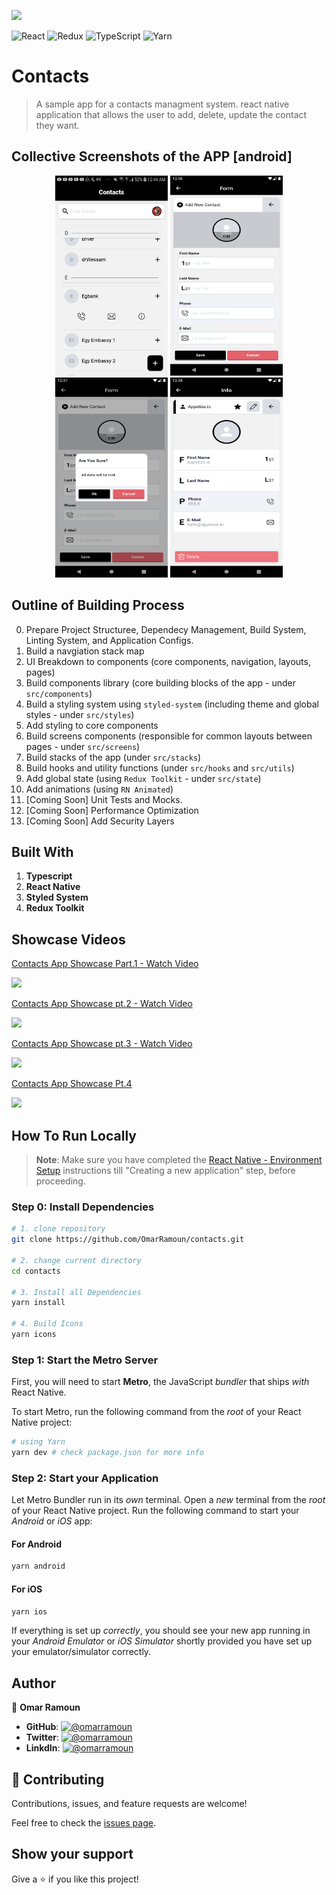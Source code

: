[![](https://img.shields.io/static/v1?label=BY&message=RAMOUN&color=birghtgreen)](https://ramoun.me)

![React](https://img.shields.io/badge/-React-1f1f1f?logo=react&logoColor=61DAFB&style=for-the-badge)
![Redux](https://img.shields.io/badge/redux-%23593d88.svg?style=for-the-badge&logo=redux&logoColor=white)
![TypeScript](https://img.shields.io/badge/typescript-%23007ACC.svg?style=for-the-badge&logo=typescript&logoColor=white)
![Yarn](https://img.shields.io/badge/yarn-%232C8EBB.svg?style=for-the-badge&logo=yarn&logoColor=white)

# Contacts

> A sample app for a contacts managment system. react native application that allows the user to add, delete, update the contact they want.

## Collective Screenshots of the APP [android]

<p align="center" justify="center">
  <img width="180px" height="320px" src="screenshots/screenshot1.png" />
  <img width="180px" height="320px" src="screenshots/screenshot2.png" />
  <img width="180px" height="320px" src="screenshots/screenshot3.png" />
  <img width="180px" height="320px" src="screenshots/screenshot4.png" />
</p>

## Outline of Building Process

0. Prepare Project Structuree, Dependecy Management, Build System, Linting System, and Application Configs.
1. Build a navgiation stack map
2. UI Breakdown to components (core components, navigation, layouts, pages)
3. Build components library (core building blocks of the app - under `src/components`)
4. Build a styling system using `styled-system` (including theme and global styles - under `src/styles`)
5. Add styling to core components
6. Build screens components (responsible for common layouts between pages - under `src/screens`)
7. Build stacks of the app (under `src/stacks`)
8. Build hooks and utility functions (under `src/hooks` and `src/utils`)
9. Add global state (using `Redux Toolkit` - under `src/state`)
10. Add animations (using `RN Animated`)
11. [Coming Soon] Unit Tests and Mocks.
12. [Coming Soon] Performance Optimization
13. [Coming Soon] Add Security Layers

## Built With

1. **Typescript**
2. **React Native**
3. **Styled System**
4. **Redux Toolkit**

## Showcase Videos

<div>
    <a href="https://www.loom.com/share/924c275f602142ea8c7ae24348bacf51">
      <p>Contacts App Showcase Part.1 - Watch Video</p>
    </a>
    <a href="https://www.loom.com/share/924c275f602142ea8c7ae24348bacf51">
      <img style="max-width:300px;" src="https://cdn.loom.com/sessions/thumbnails/924c275f602142ea8c7ae24348bacf51-with-play.gif">
    </a>
</div>

<div>
    <a href="https://www.loom.com/share/8269364a72c44c2ebeeb4dbcaae153a7">
      <p>Contacts App Showcase pt.2 - Watch Video</p>
    </a>
    <a href="https://www.loom.com/share/8269364a72c44c2ebeeb4dbcaae153a7">
      <img style="max-width:300px;" src="https://cdn.loom.com/sessions/thumbnails/8269364a72c44c2ebeeb4dbcaae153a7-with-play.gif">
    </a>
</div>

<div>
    <a href="https://www.loom.com/share/65e39714ecd44d6597556b225c10bf66">
      <p>Contacts App Showcase pt.3 - Watch Video</p>
    </a>
    <a href="https://www.loom.com/share/65e39714ecd44d6597556b225c10bf66">
      <img style="max-width:300px;" src="https://cdn.loom.com/sessions/thumbnails/65e39714ecd44d6597556b225c10bf66-with-play.gif">
    </a>
</div>

<div>
    <a href="https://www.loom.com/share/23b2dae1b6514182b69ef4da076f79be">
      <p>Contacts App Showcase Pt.4</p>
    </a>
    <a href="https://www.loom.com/share/23b2dae1b6514182b69ef4da076f79be">
      <img style="max-width:300px;" src="https://cdn.loom.com/sessions/thumbnails/23b2dae1b6514182b69ef4da076f79be-with-play.gif">
    </a>
</div>


## How To Run Locally

> **Note**: Make sure you have completed the [React Native - Environment Setup](https://reactnative.dev/docs/environment-setup) instructions till "Creating a new application" step, before proceeding.

### Step 0: Install Dependencies

```bash
# 1. clone repository
git clone https://github.com/OmarRamoun/contacts.git

# 2. change current directory
cd contacts

# 3. Install all Dependencies
yarn install

# 4. Build Icons
yarn icons
```

### Step 1: Start the Metro Server

First, you will need to start **Metro**, the JavaScript _bundler_ that ships _with_ React Native.

To start Metro, run the following command from the _root_ of your React Native project:

```bash
# using Yarn
yarn dev # check package.json for more info
```

### Step 2: Start your Application

Let Metro Bundler run in its _own_ terminal. Open a _new_ terminal from the _root_ of your React Native project. Run the following command to start your _Android_ or _iOS_ app:

#### For Android

```bash
yarn android
```

#### For iOS

```bash
yarn ios
```

If everything is set up _correctly_, you should see your new app running in your _Android Emulator_ or _iOS Simulator_ shortly provided you have set up your emulator/simulator correctly.

## Author

👤 **Omar Ramoun**

- **GitHub**: [![@omarramoun](https://img.shields.io/github/followers/omarramoun?label=OmarRamoun&style=social)](https://github.com/omarramoun)
- **Twitter**: [![@omarramoun](https://img.shields.io/twitter/follow/omarramoun?label=OmarRamoun&style=social)](https://twitter.com/omarramoun)
- **LinkdIn**: [![@omarramoun](https://img.shields.io/github/followers/omarramoun?label=OmarRamoun&logo=linkedin&style=social)](https://www.linkedin.com/in/omarramoun/)

## 🤝 Contributing

Contributions, issues, and feature requests are welcome!

Feel free to check the [issues page](../../issues).

## Show your support

Give a ⭐️ if you like this project!
